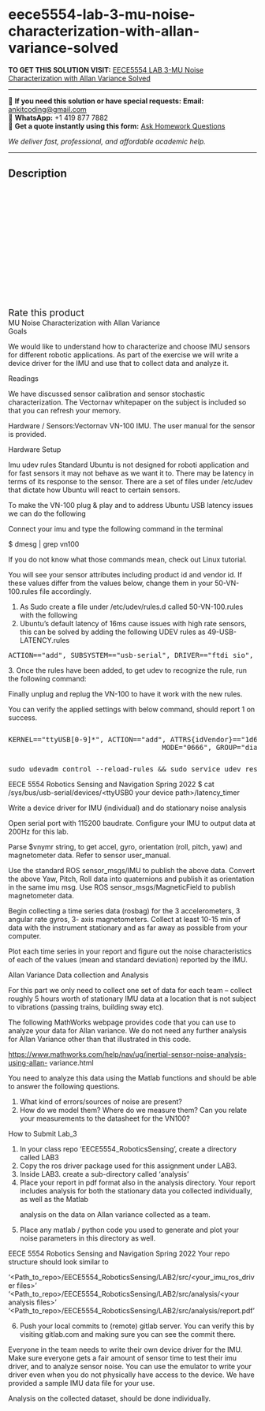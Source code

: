# eece5554-lab-3-mu-noise-characterization-with-allan-variance-solved
**TO GET THIS SOLUTION VISIT:** [EECE5554 LAB 3-MU Noise Characterization with Allan Variance Solved](https://www.ankitcodinghub.com/product/eece5554-lab-3-mu-noise-characterization-with-allan-variance-solved/)


---

📩 **If you need this solution or have special requests:** **Email:** ankitcoding@gmail.com  
📱 **WhatsApp:** +1 419 877 7882  
📄 **Get a quote instantly using this form:** [Ask Homework Questions](https://www.ankitcodinghub.com/services/ask-homework-questions/)

*We deliver fast, professional, and affordable academic help.*

---

<h2>Description</h2>



<div class="kk-star-ratings kksr-auto kksr-align-center kksr-valign-top" data-payload="{&quot;align&quot;:&quot;center&quot;,&quot;id&quot;:&quot;95066&quot;,&quot;slug&quot;:&quot;default&quot;,&quot;valign&quot;:&quot;top&quot;,&quot;ignore&quot;:&quot;&quot;,&quot;reference&quot;:&quot;auto&quot;,&quot;class&quot;:&quot;&quot;,&quot;count&quot;:&quot;0&quot;,&quot;legendonly&quot;:&quot;&quot;,&quot;readonly&quot;:&quot;&quot;,&quot;score&quot;:&quot;0&quot;,&quot;starsonly&quot;:&quot;&quot;,&quot;best&quot;:&quot;5&quot;,&quot;gap&quot;:&quot;4&quot;,&quot;greet&quot;:&quot;Rate this product&quot;,&quot;legend&quot;:&quot;0\/5 - (0 votes)&quot;,&quot;size&quot;:&quot;24&quot;,&quot;title&quot;:&quot;EECE5554 LAB 3-MU Noise Characterization with Allan Variance Solved&quot;,&quot;width&quot;:&quot;0&quot;,&quot;_legend&quot;:&quot;{score}\/{best} - ({count} {votes})&quot;,&quot;font_factor&quot;:&quot;1.25&quot;}">

<div class="kksr-stars">

<div class="kksr-stars-inactive">
            <div class="kksr-star" data-star="1" style="padding-right: 4px">


<div class="kksr-icon" style="width: 24px; height: 24px;"></div>
        </div>
            <div class="kksr-star" data-star="2" style="padding-right: 4px">


<div class="kksr-icon" style="width: 24px; height: 24px;"></div>
        </div>
            <div class="kksr-star" data-star="3" style="padding-right: 4px">


<div class="kksr-icon" style="width: 24px; height: 24px;"></div>
        </div>
            <div class="kksr-star" data-star="4" style="padding-right: 4px">


<div class="kksr-icon" style="width: 24px; height: 24px;"></div>
        </div>
            <div class="kksr-star" data-star="5" style="padding-right: 4px">


<div class="kksr-icon" style="width: 24px; height: 24px;"></div>
        </div>
    </div>

<div class="kksr-stars-active" style="width: 0px;">
            <div class="kksr-star" style="padding-right: 4px">


<div class="kksr-icon" style="width: 24px; height: 24px;"></div>
        </div>
            <div class="kksr-star" style="padding-right: 4px">


<div class="kksr-icon" style="width: 24px; height: 24px;"></div>
        </div>
            <div class="kksr-star" style="padding-right: 4px">


<div class="kksr-icon" style="width: 24px; height: 24px;"></div>
        </div>
            <div class="kksr-star" style="padding-right: 4px">


<div class="kksr-icon" style="width: 24px; height: 24px;"></div>
        </div>
            <div class="kksr-star" style="padding-right: 4px">


<div class="kksr-icon" style="width: 24px; height: 24px;"></div>
        </div>
    </div>
</div>


<div class="kksr-legend" style="font-size: 19.2px;">
            <span class="kksr-muted">Rate this product</span>
    </div>
    </div>
<div class="page" title="Page 1">
<div class="layoutArea">
<div class="column">
MU Noise Characterization with Allan Variance

</div>
</div>
<div class="layoutArea">
<div class="column">
Goals

We would like to understand how to characterize and choose IMU sensors for different robotic applications. As part of the exercise we will write a device driver for the IMU and use that to collect data and analyze it.

Readings

We have discussed sensor calibration and sensor stochastic characterization. The Vectornav whitepaper on the subject is included so that you can refresh your memory.

Hardware / Sensors:Vectornav VN-100 IMU. The user manual for the sensor is provided.

Hardware Setup

Imu udev rules Standard Ubuntu is not designed for roboti application and for fast sensors it may not behave as we want it to. There may be latency in terms of its response to the sensor. There are a set of files under /etc/udev that dictate how Ubuntu will react to certain sensors.

To make the VN-100 plug &amp; play and to address Ubuntu USB latency issues we can do the following

Connect your imu and type the following command in the terminal

$ dmesg | grep vn100

If you do not know what those commands mean, check out Linux tutorial.

You will see your sensor attributes including product id and vendor id. If these values differ from the values below, change them in your 50-VN-100.rules file accordingly.

<ol>
<li>As Sudo create a file under /etc/udev/rules.d called 50-VN-100.rules with the following</li>
<li>Ubuntu’s default latency of 16ms cause issues with high rate sensors, this can be solved by adding the following UDEV rules as 49-USB-LATENCY.rules</li>
</ol>
<pre>ACTION=="add", SUBSYSTEM=="usb-serial", DRIVER=="ftdi_sio", ATTR{latency_timer}="1"
</pre>
3. Once the rules have been added, to get udev to recognize the rule, run the following command:

Finally unplug and replug the VN-100 to have it work with the new rules.

You can verify the applied settings with below command, should report 1 on success.

</div>
</div>
<div class="layoutArea">
<div class="column">
<pre>KERNEL=="ttyUSB[0-9]*", ACTION=="add", ATTRS{idVendor}=="1d6b", ATTRS{idProduct}=="0002",
                                     MODE="0666", GROUP="dialout"
</pre>
</div>
</div>
<div class="layoutArea">
<div class="column">
<pre>sudo udevadm control --reload-rules &amp;&amp; sudo service udev restart &amp;&amp; sudo udevadm trigger
</pre>
</div>
</div>
</div>
<div class="page" title="Page 2">
<div class="layoutArea">
<div class="column">
EECE 5554 Robotics Sensing and Navigation Spring 2022 $ cat /sys/bus/usb-serial/devices/&lt;ttyUSB0 your device path&gt;/latency_timer

Write a device driver for IMU (individual) and do stationary noise analysis

Open serial port with 115200 baudrate. Configure your IMU to output data at 200Hz for this lab.

Parse $vnymr string, to get accel, gyro, orientation (roll, pitch, yaw) and magnetometer data. Refer to sensor user_manual.

Use the standard ROS sensor_msgs/IMU to publish the above data. Convert the above Yaw, Pitch, Roll data into quaternions and publish it as orientation in the same imu msg. Use ROS sensor_msgs/MagneticField to publish magnetometer data.

Begin collecting a time series data (rosbag) for the 3 accelerometers, 3 angular rate gyros, 3- axis magnetometers. Collect at least 10-15 min of data with the instrument stationary and as far away as possible from your computer.

Plot each time series in your report and figure out the noise characteristics of each of the values (mean and standard deviation) reported by the IMU.

Allan Variance Data collection and Analysis

For this part we only need to collect one set of data for each team – collect roughly 5 hours worth of stationary IMU data at a location that is not subject to vibrations (passing trains, building sway etc).

The following MathWorks webpage provides code that you can use to analyze your data for Allan variance. We do not need any further analysis for Allan Variance other than that illustrated in this code.

https://www.mathworks.com/help/nav/ug/inertial-sensor-noise-analysis-using-allan- variance.html

You need to analyze this data using the Matlab functions and should be able to answer the following questions.

<ol>
<li>What kind of errors/sources of noise are present?</li>
<li>How do we model them? Where do we measure them? Can you relate your
measurements to the datasheet for the VN100?
</li>
</ol>
How to Submit Lab_3

<ol>
<li>In your class repo ‘EECE5554_RoboticsSensing’, create a directory called LAB3</li>
<li>Copy the ros driver package used for this assignment under LAB3.</li>
<li>Inside LAB3. create a sub-directory called ‘analysis’</li>
<li>Place your report in pdf format also in the analysis directory. Your report includes
analysis for both the stationary data you collected individually, as well as the Matlab

analysis on the data on Allan variance collected as a team.
</li>
<li>Place any matlab / python code you used to generate and plot your noise parameters in
this directory as well.
</li>
</ol>
</div>
</div>
</div>
<div class="page" title="Page 3">
<div class="layoutArea">
<div class="column">
EECE 5554 Robotics Sensing and Navigation Spring 2022 Your repo structure should look similar to

‘&lt;Path_to_repo&gt;/EECE5554_RoboticsSensing/LAB2/src/&lt;your_imu_ros_driver files&gt;’ ‘&lt;Path_to_repo&gt;/EECE5554_RoboticsSensing/LAB2/src/analysis/&lt;your analysis files&gt;’ ‘&lt;Path_to_repo&gt;/EECE5554_RoboticsSensing/LAB2/src/analysis/report.pdf’

6. Push your local commits to (remote) gitlab server. You can verify this by visiting gitlab.com and making sure you can see the commit there.

Everyone in the team needs to write their own device driver for the IMU. Make sure everyone gets a fair amount of sensor time to test their imu driver, and to analyze sensor noise. You can use the emulator to write your driver even when you do not physically have access to the device. We have provided a sample IMU data file for your use.

Analysis on the collected dataset, should be done individually.

</div>
</div>
</div>
